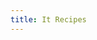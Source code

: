 ```yaml
---
title: It Recipes
---
```


<script src="https://utteranc.es/client.js"
        repo="https://github.com/wbrycki/it-recipes"
        issue-term="pathname"
        theme="github-light"
        crossorigin="anonymous"
        async>
</script>
